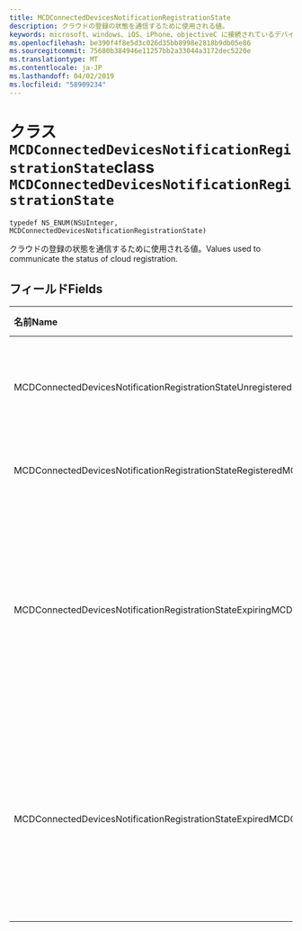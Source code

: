 ```yaml
---
title: MCDConnectedDevicesNotificationRegistrationState
description: クラウドの登録の状態を通信するために使用される値。
keywords: microsoft、windows、iOS、iPhone、objectiveC に接続されているデバイス、プロジェクトのローマ
ms.openlocfilehash: be390f4f8e5d3c026d35bb8998e2818b9db05e86
ms.sourcegitcommit: 75680b384946e11257bb2a33044a3172dec5220e
ms.translationtype: MT
ms.contentlocale: ja-JP
ms.lasthandoff: 04/02/2019
ms.locfileid: "58909234"
---
```

# <a name="class-mcdconnecteddevicesnotificationregistrationstate"></a><span data-ttu-id="752eb-104">クラス `MCDConnectedDevicesNotificationRegistrationState`</span><span class="sxs-lookup"><span data-stu-id="752eb-104">class `MCDConnectedDevicesNotificationRegistrationState`</span></span> 

```
typedef NS_ENUM(NSUInteger, MCDConnectedDevicesNotificationRegistrationState)
```  
<span data-ttu-id="752eb-105">クラウドの登録の状態を通信するために使用される値。</span><span class="sxs-lookup"><span data-stu-id="752eb-105">Values used to communicate the status of cloud registration.</span></span>

## <a name="fields"></a><span data-ttu-id="752eb-106">フィールド</span><span class="sxs-lookup"><span data-stu-id="752eb-106">Fields</span></span>

| <span data-ttu-id="752eb-107">名前</span><span class="sxs-lookup"><span data-stu-id="752eb-107">Name</span></span>                              |   <span data-ttu-id="752eb-108">値</span><span class="sxs-lookup"><span data-stu-id="752eb-108">Value</span></span>     | <span data-ttu-id="752eb-109">説明</span><span class="sxs-lookup"><span data-stu-id="752eb-109">Description</span></span> |
|:----------------------------------|:------|:-------------------------------|
| <span data-ttu-id="752eb-110">MCDConnectedDevicesNotificationRegistrationStateUnregistered</span><span class="sxs-lookup"><span data-stu-id="752eb-110">MCDConnectedDevicesNotificationRegistrationStateUnregistered</span></span> | <span data-ttu-id="752eb-111">0</span><span class="sxs-lookup"><span data-stu-id="752eb-111">0</span></span> | <span data-ttu-id="752eb-112">登録が開始されていることはありません。</span><span class="sxs-lookup"><span data-stu-id="752eb-112">Registration has never been started.</span></span>
| <span data-ttu-id="752eb-113">MCDConnectedDevicesNotificationRegistrationStateRegistered</span><span class="sxs-lookup"><span data-stu-id="752eb-113">MCDConnectedDevicesNotificationRegistrationStateRegistered</span></span> | <span data-ttu-id="752eb-114">1</span><span class="sxs-lookup"><span data-stu-id="752eb-114">1</span></span> | <span data-ttu-id="752eb-115">登録が完了しました。</span><span class="sxs-lookup"><span data-stu-id="752eb-115">Registration has finished.</span></span> |
| <span data-ttu-id="752eb-116">MCDConnectedDevicesNotificationRegistrationStateExpiring</span><span class="sxs-lookup"><span data-stu-id="752eb-116">MCDConnectedDevicesNotificationRegistrationStateExpiring</span></span> | <span data-ttu-id="752eb-117">2</span><span class="sxs-lookup"><span data-stu-id="752eb-117">2</span></span> | <span data-ttu-id="752eb-118">登録の有効期限が近づいてし、そのため、アプリが必要があります登録をもう一度実行します。</span><span class="sxs-lookup"><span data-stu-id="752eb-118">Registration is about to expire and so the app should perform registration again.</span></span> |
| <span data-ttu-id="752eb-119">MCDConnectedDevicesNotificationRegistrationStateExpired</span><span class="sxs-lookup"><span data-stu-id="752eb-119">MCDConnectedDevicesNotificationRegistrationStateExpired</span></span> | <span data-ttu-id="752eb-120">3</span><span class="sxs-lookup"><span data-stu-id="752eb-120">3</span></span> | <span data-ttu-id="752eb-121">登録の有効期限が切れており、そのため、アプリが必要がありますの登録をもう一度実行します。</span><span class="sxs-lookup"><span data-stu-id="752eb-121">Registration has expired and so the app must perform registration again.</span></span> |